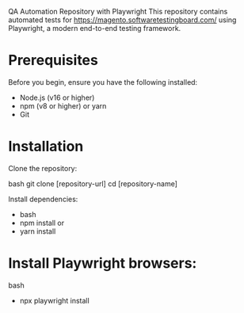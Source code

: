 QA Automation Repository with Playwright
This repository contains automated tests for https://magento.softwaretestingboard.com/ using Playwright, a modern end-to-end testing framework.

# Prerequisites
Before you begin, ensure you have the following installed:

- Node.js (v16 or higher)
- npm (v8 or higher) or yarn
- Git

# Installation
Clone the repository:

bash
git clone [repository-url]
cd [repository-name]

Install dependencies:

- bash
- npm install
or
- yarn install


# Install Playwright browsers:

bash
- npx playwright install
